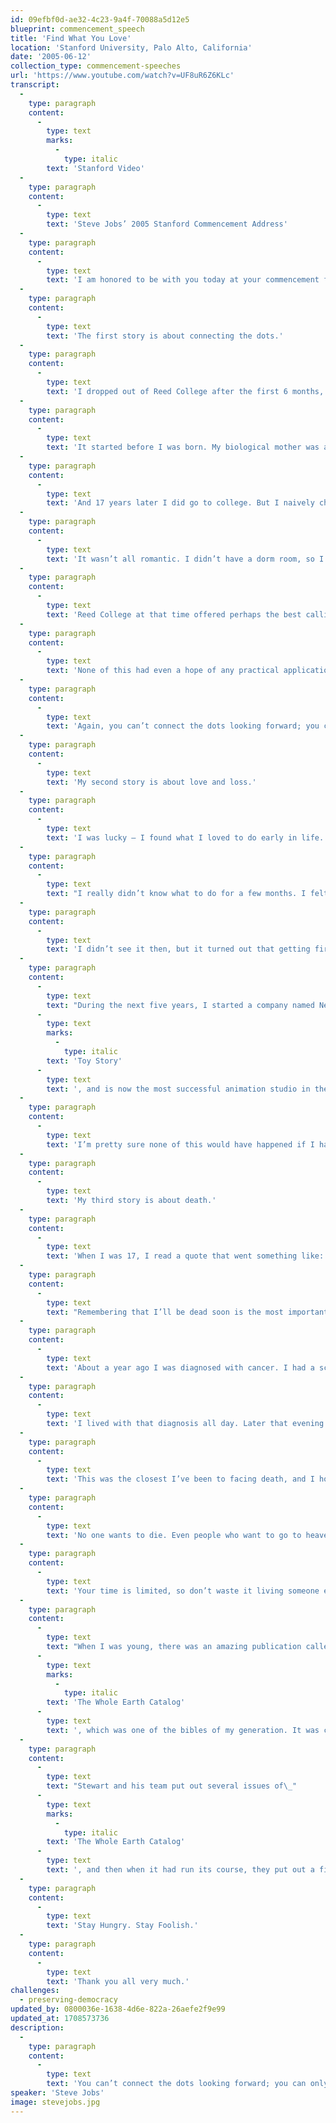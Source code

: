 ```yaml
---
id: 09efbf0d-ae32-4c23-9a4f-70088a5d12e5
blueprint: commencement_speech
title: 'Find What You Love'
location: 'Stanford University, Palo Alto, California'
date: '2005-06-12'
collection_type: commencement-speeches
url: 'https://www.youtube.com/watch?v=UF8uR6Z6KLc'
transcript:
  -
    type: paragraph
    content:
      -
        type: text
        marks:
          -
            type: italic
        text: 'Stanford Video'
  -
    type: paragraph
    content:
      -
        type: text
        text: 'Steve Jobs’ 2005 Stanford Commencement Address'
  -
    type: paragraph
    content:
      -
        type: text
        text: 'I am honored to be with you today at your commencement from one of the finest universities in the world. I never graduated from college. Truth be told, this is the closest I’ve ever gotten to a college graduation. Today I want to tell you three stories from my life. That’s it. No big deal. Just three stories.'
  -
    type: paragraph
    content:
      -
        type: text
        text: 'The first story is about connecting the dots.'
  -
    type: paragraph
    content:
      -
        type: text
        text: 'I dropped out of Reed College after the first 6 months, but then stayed around as a drop-in for another 18 months or so before I really quit. So why did I drop out?'
  -
    type: paragraph
    content:
      -
        type: text
        text: 'It started before I was born. My biological mother was a young, unwed college graduate student, and she decided to put me up for adoption. She felt very strongly that I should be adopted by college graduates, so everything was all set for me to be adopted at birth by a lawyer and his wife. Except that when I popped out they decided at the last minute that they really wanted a girl. So my parents, who were on a waiting list, got a call in the middle of the night asking: “We have an unexpected baby boy; do you want him?” They said: “Of course.” My biological mother later found out that my mother had never graduated from college and that my father had never graduated from high school. She refused to sign the final adoption papers. She only relented a few months later when my parents promised that I would someday go to college.'
  -
    type: paragraph
    content:
      -
        type: text
        text: 'And 17 years later I did go to college. But I naively chose a college that was almost as expensive as Stanford, and all of my working-class parents’ savings were being spent on my college tuition. After six months, I couldn’t see the value in it. I had no idea what I wanted to do with my life and no idea how college was going to help me figure it out. And here I was spending all of the money my parents had saved their entire life. So I decided to drop out and trust that it would all work out OK. It was pretty scary at the time, but looking back it was one of the best decisions I ever made. The minute I dropped out I could stop taking the required classes that didn’t interest me, and begin dropping in on the ones that looked interesting.'
  -
    type: paragraph
    content:
      -
        type: text
        text: 'It wasn’t all romantic. I didn’t have a dorm room, so I slept on the floor in friends’ rooms, I returned Coke bottles for the 5¢ deposits to buy food with, and I would walk the 7 miles across town every Sunday night to get one good meal a week at the Hare Krishna temple. I loved it. And much of what I stumbled into by following my curiosity and intuition turned out to be priceless later on. Let me give you one example:'
  -
    type: paragraph
    content:
      -
        type: text
        text: 'Reed College at that time offered perhaps the best calligraphy instruction in the country. Throughout the campus every poster, every label on every drawer, was beautifully hand calligraphed. Because I had dropped out and didn’t have to take the normal classes, I decided to take a calligraphy class to learn how to do this. I learned about serif and sans serif typefaces, about varying the amount of space between different letter combinations, about what makes great typography great. It was beautiful, historical, artistically subtle in a way that science can’t capture, and I found it fascinating.'
  -
    type: paragraph
    content:
      -
        type: text
        text: 'None of this had even a hope of any practical application in my life. But 10 years later, when we were designing the first Macintosh computer, it all came back to me. And we designed it all into the Mac. It was the first computer with beautiful typography. If I had never dropped in on that single course in college, the Mac would have never had multiple typefaces or proportionally spaced fonts. And since Windows just copied the Mac, it’s likely that no personal computer would have them. If I had never dropped out, I would have never dropped in on this calligraphy class, and personal computers might not have the wonderful typography that they do. Of course it was impossible to connect the dots looking forward when I was in college. But it was very, very clear looking backward 10 years later.'
  -
    type: paragraph
    content:
      -
        type: text
        text: 'Again, you can’t connect the dots looking forward; you can only connect them looking backward. So you have to trust that the dots will somehow connect in your future. You have to trust in something — your gut, destiny, life, karma, whatever. This approach has never let me down, and it has made all the difference in my life.'
  -
    type: paragraph
    content:
      -
        type: text
        text: 'My second story is about love and loss.'
  -
    type: paragraph
    content:
      -
        type: text
        text: 'I was lucky — I found what I loved to do early in life. Woz and I started Apple in my parents’ garage when I was 20. We worked hard, and in 10 years Apple had grown from just the two of us in a garage into a $2 billion company with over 4,000 employees. We had just released our finest creation — the Macintosh — a year earlier, and I had just turned 30. And then I got fired. How can you get fired from a company you started? Well, as Apple grew we hired someone who I thought was very talented to run the company with me, and for the first year or so things went well. But then our visions of the future began to diverge and eventually we had a falling out. When we did, our Board of Directors sided with him. So at 30 I was out. And very publicly out. What had been the focus of my entire adult life was gone, and it was devastating.'
  -
    type: paragraph
    content:
      -
        type: text
        text: "I really didn’t know what to do for a few months. I felt that I had let the previous generation of entrepreneurs down\_— that I had dropped the baton as it was being passed to me. I met with David Packard and Bob Noyce and tried to apologize for screwing up so badly. I was a very public failure, and I even thought about running away from the valley. But something slowly began to dawn on me — I still loved what I did. The turn of events at Apple had not changed that one bit. I had been rejected, but I was still in love. And so I decided to start over."
  -
    type: paragraph
    content:
      -
        type: text
        text: 'I didn’t see it then, but it turned out that getting fired from Apple was the best thing that could have ever happened to me. The heaviness of being successful was replaced by the lightness of being a beginner again, less sure about everything. It freed me to enter one of the most creative periods of my life.'
  -
    type: paragraph
    content:
      -
        type: text
        text: "During the next five years, I started a company named NeXT, another company named Pixar, and fell in love with an amazing woman who would become my wife. Pixar went on to create the world’s first computer animated feature film,\_"
      -
        type: text
        marks:
          -
            type: italic
        text: 'Toy Story'
      -
        type: text
        text: ', and is now the most successful animation studio in the world. In a remarkable turn of events, Apple bought NeXT, I returned to Apple, and the technology we developed at NeXT is at the heart of Apple’s current renaissance. And Laurene and I have a wonderful family together.'
  -
    type: paragraph
    content:
      -
        type: text
        text: 'I’m pretty sure none of this would have happened if I hadn’t been fired from Apple. It was awful tasting medicine, but I guess the patient needed it. Sometimes life hits you in the head with a brick. Don’t lose faith. I’m convinced that the only thing that kept me going was that I loved what I did. You’ve got to find what you love. And that is as true for your work as it is for your lovers. Your work is going to fill a large part of your life, and the only way to be truly satisfied is to do what you believe is great work. And the only way to do great work is to love what you do. If you haven’t found it yet, keep looking. Don’t settle. As with all matters of the heart, you’ll know when you find it. And, like any great relationship, it just gets better and better as the years roll on. So keep looking until you find it. Don’t settle.'
  -
    type: paragraph
    content:
      -
        type: text
        text: 'My third story is about death.'
  -
    type: paragraph
    content:
      -
        type: text
        text: 'When I was 17, I read a quote that went something like: “If you live each day as if it was your last, someday you’ll most certainly be right.” It made an impression on me, and since then, for the past 33 years, I have looked in the mirror every morning and asked myself: “If today were the last day of my life, would I want to do what I am about to do today?” And whenever the answer has been “No” for too many days in a row, I know I need to change something.'
  -
    type: paragraph
    content:
      -
        type: text
        text: "Remembering that I’ll be dead soon is the most important tool I’ve ever encountered to help me make the big choices in life. Because almost everything — all external expectations, all pride, all fear of embarrassment or failure\_— these things just fall away in the face of death, leaving only what is truly important. Remembering that you are going to die is the best way I know to avoid the trap of thinking you have something to lose. You are already naked. There is no reason not to follow your heart."
  -
    type: paragraph
    content:
      -
        type: text
        text: 'About a year ago I was diagnosed with cancer. I had a scan at 7:30 in the morning, and it clearly showed a tumor on my pancreas. I didn’t even know what a pancreas was. The doctors told me this was almost certainly a type of cancer that is incurable, and that I should expect to live no longer than three to six months. My doctor advised me to go home and get my affairs in order, which is doctor’s code for prepare to die. It means to try to tell your kids everything you thought you’d have the next 10 years to tell them in just a few months. It means to make sure everything is buttoned up so that it will be as easy as possible for your family. It means to say your goodbyes.'
  -
    type: paragraph
    content:
      -
        type: text
        text: 'I lived with that diagnosis all day. Later that evening I had a biopsy, where they stuck an endoscope down my throat, through my stomach and into my intestines, put a needle into my pancreas and got a few cells from the tumor. I was sedated, but my wife, who was there, told me that when they viewed the cells under a microscope the doctors started crying because it turned out to be a very rare form of pancreatic cancer that is curable with surgery. I had the surgery and I’m fine now.'
  -
    type: paragraph
    content:
      -
        type: text
        text: 'This was the closest I’ve been to facing death, and I hope it’s the closest I get for a few more decades. Having lived through it, I can now say this to you with a bit more certainty than when death was a useful but purely intellectual concept:'
  -
    type: paragraph
    content:
      -
        type: text
        text: 'No one wants to die. Even people who want to go to heaven don’t want to die to get there. And yet death is the destination we all share. No one has ever escaped it. And that is as it should be, because Death is very likely the single best invention of Life. It is Life’s change agent. It clears out the old to make way for the new. Right now the new is you, but someday not too long from now, you will gradually become the old and be cleared away. Sorry to be so dramatic, but it is quite true.'
  -
    type: paragraph
    content:
      -
        type: text
        text: 'Your time is limited, so don’t waste it living someone else’s life. Don’t be trapped by dogma — which is living with the results of other people’s thinking. Don’t let the noise of others’ opinions drown out your own inner voice. And most important, have the courage to follow your heart and intuition. They somehow already know what you truly want to become. Everything else is secondary.'
  -
    type: paragraph
    content:
      -
        type: text
        text: "When I was young, there was an amazing publication called\_"
      -
        type: text
        marks:
          -
            type: italic
        text: 'The Whole Earth Catalog'
      -
        type: text
        text: ', which was one of the bibles of my generation. It was created by a fellow named Stewart Brand not far from here in Menlo Park, and he brought it to life with his poetic touch. This was in the late 1960s, before personal computers and desktop publishing, so it was all made with typewriters, scissors and Polaroid cameras. It was sort of like Google in paperback form, 35 years before Google came along: It was idealistic, and overflowing with neat tools and great notions.'
  -
    type: paragraph
    content:
      -
        type: text
        text: "Stewart and his team put out several issues of\_"
      -
        type: text
        marks:
          -
            type: italic
        text: 'The Whole Earth Catalog'
      -
        type: text
        text: ', and then when it had run its course, they put out a final issue. It was the mid-1970s, and I was your age. On the back cover of their final issue was a photograph of an early morning country road, the kind you might find yourself hitchhiking on if you were so adventurous. Beneath it were the words: “Stay Hungry. Stay Foolish.” It was their farewell message as they signed off. Stay Hungry. Stay Foolish. And I have always wished that for myself. And now, as you graduate to begin anew, I wish that for you.'
  -
    type: paragraph
    content:
      -
        type: text
        text: 'Stay Hungry. Stay Foolish.'
  -
    type: paragraph
    content:
      -
        type: text
        text: 'Thank you all very much.'
challenges:
  - preserving-democracy
updated_by: 0800036e-1638-4d6e-822a-26aefe2f9e99
updated_at: 1708573736
description:
  -
    type: paragraph
    content:
      -
        type: text
        text: 'You can’t connect the dots looking forward; you can only connect them looking backward. So you have to trust that the dots will somehow connect in your future. You have to trust in something — your gut, destiny, life, karma, whatever. This approach has never let me down, and it has made all the difference in my life.'
speaker: 'Steve Jobs'
image: stevejobs.jpg
---
```

